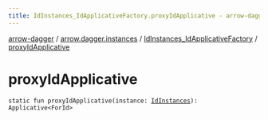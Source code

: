 ```yaml
---
title: IdInstances_IdApplicativeFactory.proxyIdApplicative - arrow-dagger
---
```


[arrow-dagger](../../index.html) / [arrow.dagger.instances](../index.html) / [IdInstances_IdApplicativeFactory](index.html) / [proxyIdApplicative](./proxy-id-applicative.html)

# proxyIdApplicative

`static fun proxyIdApplicative(instance: `[`IdInstances`](../-id-instances/index.html)`): Applicative<ForId>`